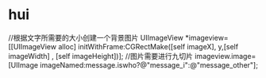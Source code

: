 # hui
//根据文字所需要的大小创建一个背景图片
UIImageView *imageview=[[UIImageView alloc] initWithFrame:CGRectMake([self imageX], y,[self imageWidth] , [self imageHeight])];
//图片需要进行九切片
imageview.image=[UIImage imageNamed:message.iswho?@"message_i":@"message_other"];
